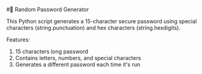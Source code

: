 #🔐 Random Password Generator


This Python script generates a 15-character secure password using special characters (string.punctuation) and hex characters (string.hexdigits).

Features:

1) 15 characters long password
2) Contains letters, numbers, and special characters
3) Generates a different password each time it's run
